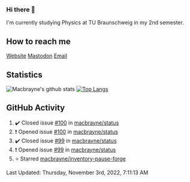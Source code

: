### Hi there 👋
I'm currently studying Physics at TU Braunschweig in my 2nd semester.

## How to reach me
[Website](https://florentin-schleuss.de)
[Mastodon](https://norden.social/@florentin)
[Email](mailto:hello@macbrayne.de)

## Statistics
![Macbrayne's github stats](https://github-readme-stats.vercel.app/api?username=macbrayne&count_private=true&show_icons=true&hide_rank=true&custom_title=macbrayne's%20GitHub%20Stats)
[![Top Langs](https://github-readme-stats.vercel.app/api/top-langs/?username=macbrayne&exclude_repo=liftron&layout=compact)](https://github.com/anuraghazra/github-readme-stats)
## GitHub Activity

<!--RECENT_ACTIVITY:start-->
1. ✔️ Closed issue [#100](https://github.com/macbrayne/status/issues/100) in [macbrayne/status](https://github.com/macbrayne/status)
2. ❗️ Opened issue [#100](https://github.com/macbrayne/status/issues/100) in [macbrayne/status](https://github.com/macbrayne/status)
3. ✔️ Closed issue [#99](https://github.com/macbrayne/status/issues/99) in [macbrayne/status](https://github.com/macbrayne/status)
4. ❗️ Opened issue [#99](https://github.com/macbrayne/status/issues/99) in [macbrayne/status](https://github.com/macbrayne/status)
5. ⭐ Starred [macbrayne/inventory-pause-forge](https://github.com/macbrayne/inventory-pause-forge)
<!--RECENT_ACTIVITY:end-->

<!--RECENT_ACTIVITY:last_update-->
Last Updated: Thursday, November 3rd, 2022, 7:11:13 AM
<!--RECENT_ACTIVITY:last_update_end-->


<!--
**macbrayne/macbrayne** is a ✨ _special_ ✨ repository because its `README.md` (this file) appears on your GitHub profile.

Here are some ideas to get you started:

- 🔭 I’m currently working on ...
- 🌱 I’m currently learning ...
- 👯 I’m looking to collaborate on ...
- 🤔 I’m looking for help with ...
- 💬 Ask me about ...
- 📫 How to reach me: ...
- 😄 Pronouns: ...
- ⚡ Fun fact: ...
-->
